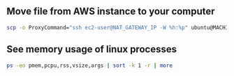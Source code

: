 ## Move file from AWS instance to your computer

```bash
scp -o ProxyCommand="ssh ec2-user@NAT_GATEWAY_IP -W %h:%p" ubuntu@MACHINE_PRIVATE_IP:~/XXX.csv .
```

## See memory usage of linux processes

```bash
ps -eo pmem,pcpu,rss,vsize,args | sort -k 1 -r | more
```
